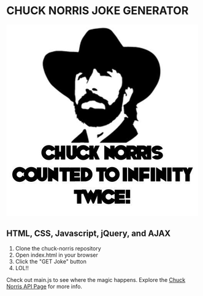 # CHUCK NORRIS JOKE GENERATOR

![Chuck Norris](img/chuck.jpg)

## HTML, CSS, Javascript, jQuery, and AJAX

1.  Clone the chuck-norris repository
2.  Open index.html in your browser
3.  Click the "GET Joke" button
4.  LOL!!

Check out main.js to see where the magic happens.  Explore the [Chuck Norris API Page](https://api.chucknorris.io/) for more info.